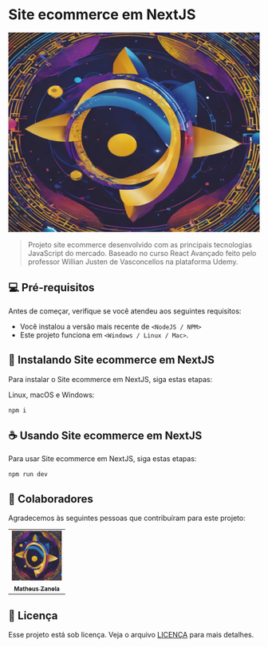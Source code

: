 # Site ecommerce em NextJS

<img src="/public/image1.png" width="600px;" height="400px;" alt="Foto de perfil">

> Projeto site ecommerce desenvolvido com as principais tecnologias JavaScript do mercado. Baseado no curso React Avançado feito pelo professor Willian Justen de Vasconcellos na plataforma Udemy.

## 💻 Pré-requisitos

Antes de começar, verifique se você atendeu aos seguintes requisitos:

- Você instalou a versão mais recente de `<NodeJS / NPM>`
- Este projeto funciona em `<Windows / Linux / Mac>`.

## 🚀 Instalando Site ecommerce em NextJS

Para instalar o Site ecommerce em NextJS, siga estas etapas:

Linux, macOS e Windows:

```
npm i
```

## ☕ Usando Site ecommerce em NextJS

Para usar Site ecommerce em NextJS, siga estas etapas:

```
npm run dev
```

## 🤝 Colaboradores

Agradecemos às seguintes pessoas que contribuíram para este projeto:

<table>
  <tr>
    <td align="center">
      <a href="#" title="Minha foto de perfil">
        <img src="/public/image1.png" width="100px;" alt="Foto do Matheus Zanela no GitHub"/><br>
        <sub>
          <b>Matheus Zanela</b>
        </sub>
      </a>
    </td>
  </tr>
</table>

## 📝 Licença

Esse projeto está sob licença. Veja o arquivo [LICENÇA](LICENSE.md) para mais detalhes.
